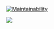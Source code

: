 [![Maintainability](https://api.codeclimate.com/v1/badges/428dbfff0c5d41878bcd/maintainability)](https://codeclimate.com/github/pochtennov/backend-project-lvl1/maintainability)

![](https://github.com/pochtennov/backend-project-lvl1/workflows/Node.js%20CI/badge.svg)
